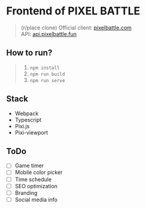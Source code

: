 # Frontend of PIXEL BATTLE #
> (r/place clone)
> Official client: [pixelbattle.com](https://pixelbattle.fun)  
> API: [api.pixelbattle.fun](https://api.pixelbattle.fun/api)  

## How to run? ##
> 1. `npm install`
> 2. `npm run build`
> 3. `npm run serve`

## Stack ##
* Webpack
* Typescript
* Pixi.js
* Pixi-viewport

## ToDo ##
- [ ] Game timer
- [ ] Mobile color picker
- [ ] Time schedule
- [ ] SEO optimization
- [ ] Branding
- [ ] Social media info